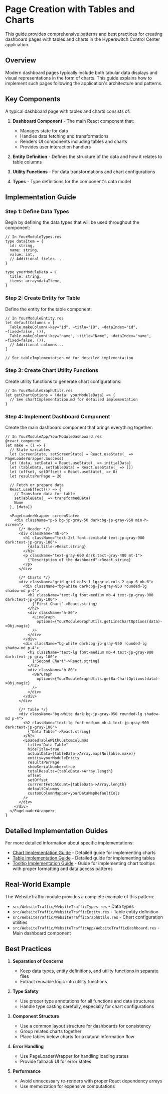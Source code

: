 # Page Creation with Tables and Charts

This guide provides comprehensive patterns and best practices for creating dashboard pages with tables and charts in the Hyperswitch Control Center application.

## Overview

Modern dashboard pages typically include both tabular data displays and visual representations in the form of charts. This guide explains how to implement such pages following the application's architecture and patterns.

## Key Components

A typical dashboard page with tables and charts consists of:

1. **Dashboard Component** - The main React component that:

   - Manages state for data
   - Handles data fetching and transformations
   - Renders UI components including tables and charts
   - Provides user interaction handlers

2. **Entity Definition** - Defines the structure of the data and how it relates to table columns

3. **Utility Functions** - For data transformations and chart configurations

4. **Types** - Type definitions for the component's data model

## Implementation Guide

### Step 1: Define Data Types

Begin by defining the data types that will be used throughout the component:

```rescript
// In YourModuleTypes.res
type dataItem = {
  id: string,
  name: string,
  value: int,
  // Additional fields...
}

type yourModuleData = {
  title: string,
  items: array<dataItem>,
}
```

### Step 2: Create Entity for Table

Define the entity for the table component:

```rescript
// In YourModuleEntity.res
let defaultColumns = [
  Table.makeColumn(~key="id", ~title="ID", ~dataIndex="id", ~fixed=false, ()),
  Table.makeColumn(~key="name", ~title="Name", ~dataIndex="name", ~fixed=false, ()),
  // Additional columns...
]

// See tableImplementation.md for detailed implementation
```

### Step 3: Create Chart Utility Functions

Create utility functions to generate chart configurations:

```rescript
// In YourModuleGraphUtils.res
let getChartOptions = (data: yourModuleData) => {
  // See chartImplementation.md for detailed implementation
}
```

### Step 4: Implement Dashboard Component

Create the main dashboard component that brings everything together:

```rescript
// In YourModuleApp/YourModuleDashboard.res
@react.component
let make = () => {
  // State variables
  let (screenState, setScreenState) = React.useState(_ => PageLoaderWrapper.Success)
  let (data, setData) = React.useState(_ => initialData)
  let (tableData, setTableData) = React.useState(_ => [])
  let (offset, setOffset) = React.useState(_ => 0)
  let resultsPerPage = 20

  // Fetch or prepare data
  React.useEffect(() => {
    // Transform data for table
    setTableData(_ => transformedData)
    None
  }, [data])

  <PageLoaderWrapper screenState>
    <div className="p-6 bg-jp-gray-50 dark:bg-jp-gray-950 min-h-screen">
      {/* Header */}
      <div className="mb-6">
        <h1 className="text-2xl font-semibold text-jp-gray-900 dark:text-jp-gray-100">
          {data.title->React.string}
        </h1>
        <p className="text-gray-600 dark:text-gray-400 mt-1">
          {"Description of the dashboard"->React.string}
        </p>
      </div>

      {/* Charts */}
      <div className="grid grid-cols-1 lg:grid-cols-2 gap-6 mb-6">
        <div className="bg-white dark:bg-jp-gray-950 rounded-lg shadow-md p-4">
          <h2 className="text-lg font-medium mb-4 text-jp-gray-900 dark:text-jp-gray-100">
            {"First Chart"->React.string}
          </h2>
          <div className="h-80">
            <LineGraph
              options={YourModuleGraphUtils.getLineChartOptions(data)->Obj.magic}
            />
          </div>
        </div>
        <div className="bg-white dark:bg-jp-gray-950 rounded-lg shadow-md p-4">
          <h2 className="text-lg font-medium mb-4 text-jp-gray-900 dark:text-jp-gray-100">
            {"Second Chart"->React.string}
          </h2>
          <div className="h-80">
            <BarGraph
              options={YourModuleGraphUtils.getBarChartOptions(data)->Obj.magic}
            />
          </div>
        </div>
      </div>

      {/* Table */}
      <div className="bg-white dark:bg-jp-gray-950 rounded-lg shadow-md p-4">
        <h2 className="text-lg font-medium mb-4 text-jp-gray-900 dark:text-jp-gray-100">
          {"Data Table"->React.string}
        </h2>
        <LoadedTableWithCustomColumns
          title="Data Table"
          hideTitle=true
          actualData={tableData->Array.map(Nullable.make)}
          entity=yourModuleEntity
          resultsPerPage
          showSerialNumber=true
          totalResults={tableData->Array.length}
          offset
          setOffset
          currrentFetchCount={tableData->Array.length}
          defaultColumns
          customColumnMapper=yourDataMapDefaultCols
        />
      </div>
    </div>
  </PageLoaderWrapper>
}
```

## Detailed Implementation Guides

For more detailed information about specific implementations:

- [Chart Implementation Guide](./chartImplementation.md) - Detailed guide for implementing charts
- [Table Implementation Guide](./tableImplementation.md) - Detailed guide for implementing tables
- [Tooltip Implementation Guide](./tooltipImplementation.md) - Guide for implementing chart tooltips with proper formatting and data access patterns

## Real-World Example

The WebsiteTraffic module provides a complete example of this pattern:

- `src/WebsiteTraffic/WebsiteTrafficTypes.res` - Data types
- `src/WebsiteTraffic/WebsiteTrafficEntity.res` - Table entity definition
- `src/WebsiteTraffic/WebsiteTrafficGraphUtils.res` - Chart configuration utilities
- `src/WebsiteTraffic/WebsiteTrafficApp/WebsiteTrafficDashboard.res` - Main dashboard component

## Best Practices

1. **Separation of Concerns**

   - Keep data types, entity definitions, and utility functions in separate files
   - Extract reusable logic into utility functions

2. **Type Safety**

   - Use proper type annotations for all functions and data structures
   - Handle type casting carefully, especially for chart configurations

3. **Component Structure**

   - Use a common layout structure for dashboards for consistency
   - Group related charts together
   - Place tables below charts for a natural information flow

4. **Error Handling**

   - Use PageLoaderWrapper for handling loading states
   - Provide fallback UI for error states

5. **Performance**
   - Avoid unnecessary re-renders with proper React dependency arrays
   - Use memoization for expensive computations

